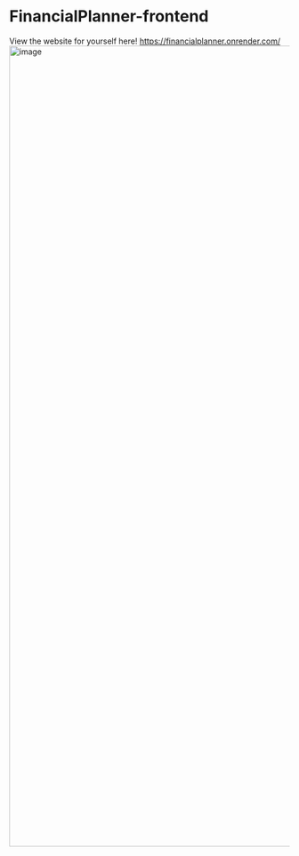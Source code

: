 # FinancialPlanner-frontend
View the website for yourself here! https://financialplanner.onrender.com/
<img width="1440" alt="image" src="https://github.com/Shabbir1065/FinancialPlanner-frontend/assets/46404712/19030a71-2b29-43e9-b8a6-61366982b965">
